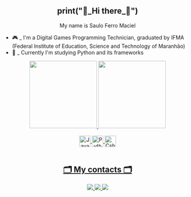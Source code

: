 
<h2 align="center">print("👋_Hi there_👋") </h2>

 <p align="center"> My name is Saulo Ferro Maciel </p>

- 🎮 _ I'm a Digital Games Programming Technician, graduated by IFMA (Federal Institute of Education, Science and Technology of Maranhão)
- 🌱 _ Currently I'm studying Python and its frameworks

<div align="center">
  <a href="https://github.com/Saulo-Ferro-Maciel">
  <img height="180em" src="https://github-readme-stats-sigma-five.vercel.app/api?username=Saulo-Ferro-Maciel&show_icons=true&theme=dark&include_all_commits=true&count_private=true"/>
  <img height="180em" src="https://github-readme-stats-sigma-five.vercel.app/api/top-langs/?username=Saulo-Ferro-Maciel&layout=compact&langs_count=7&theme=dark"/>
  <div style="display: inline_block"><br>
    <img align="center" alt="JavaScript - Saulo Ferro" height="30" width="30" src="https://docs.google.com/uc?id=1z8vwgmsOH5ZmJPPkVs7nc7oUfIcZfovM">
    <img align="center" alt="Python - Saulo Ferro" height="30" width="30" src="https://docs.google.com/uc?id=1DCruQI-Vg9R4eJWRjGP15GqEGFfaZEQV">
    <img align="center" alt="Csharp - Saulo Ferro" height="30" width="30" src="https://docs.google.com/uc?id=1Xjjvp7MH10FGaLIFirqI0F-hzFTxV8Ko">
   </div>
</div>
 <br>
  <h2 align="center">🗂️ My contacts 🗂️</h2>
  
  <div align="center"> 
    <a  href="https://www.youtube.com/channel/UCPOeejMJJZXI1WLxpN09jyA" target="_blank">
      <img src="https://img.shields.io/badge/YouTube-FF0000?style=for-the-badge&logo=youtube&logoColor=white" target="_blank">
    </a>
    <a  href="https://www.instagram.com/saulo_fehciel/" target="_blank">
      <img  src="https://img.shields.io/badge/-Instagram-%23E4405F?style=for-the-badge&logo=instagram&logoColor=white" target="_blank">
    </a>
    <a  href="https://www.linkedin.com/in/saulo-ferro-maciel-74b65a1b8/" target="_blank">
      <img src="https://img.shields.io/badge/-LinkedIn-%230077B5?style=for-the-badge&logo=linkedin&logoColor=white" target="_blank">
    </a>
  </div>
